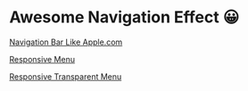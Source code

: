 # Awesome Navigation Effect 😀

[Navigation Bar Like Apple.com](https://github.com/Dev-JeromeBaek/awesome-web-styling/tree/master/nav/navigation-bar-like-apple-dot-com)

[Responsive Menu](https://github.com/Dev-JeromeBaek/awesome-web-styling/tree/master/nav/responsive-menu)

[Responsive Transparent Menu](https://github.com/Dev-JeromeBaek/awesome-web-styling/tree/master/nav/responsive-transparent-menu)
